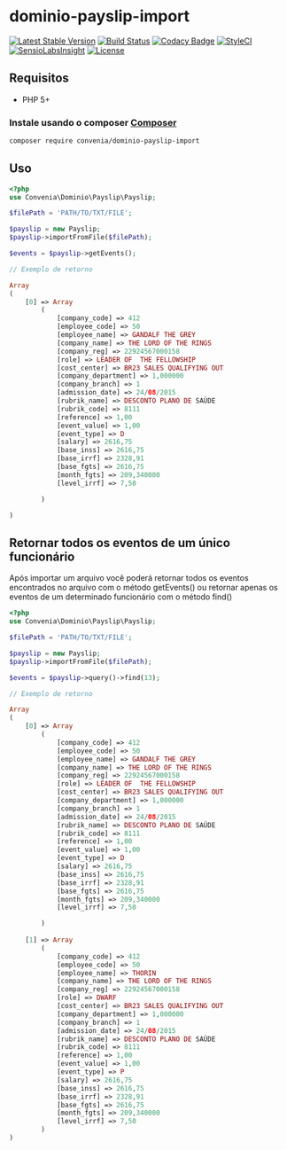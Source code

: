 # dominio-payslip-import

[![Latest Stable Version](https://poser.pugx.org/convenia/dominio-payslip-import/v/stable)](https://packagist.org/packages/convenia/dominio-payslip-import) [![Build Status](https://travis-ci.org/convenia/dominio-payslip-import.svg?branch=master)](https://travis-ci.org/convenia/dominio-payslip-import) [![Codacy Badge](https://api.codacy.com/project/badge/Grade/b9d51779126a42fea449632cff17984f)](https://www.codacy.com/app/Convenia/dominio-payslip-import) [![StyleCI](https://styleci.io/repos/67138972/shield)](https://styleci.io/repos/67138972) [![SensioLabsInsight](https://insight.sensiolabs.com/projects/8883eae0-743c-4334-92b2-40ff559defe0/mini.png)](https://insight.sensiolabs.com/projects/8883eae0-743c-4334-92b2-40ff559defe0) [![License](https://poser.pugx.org/convenia/dominio-payslip-import/license)](https://packagist.org/packages/convenia/dominio-payslip-import)

## Requisitos

* PHP 5+

### Instale usando o composer [Composer](http://getcomposer.org/)

```bash
composer require convenia/dominio-payslip-import
```

## Uso

```php
<?php 
use Convenia\Dominio\Payslip\Payslip;

$filePath = 'PATH/TO/TXT/FILE';

$payslip = new Payslip;
$payslip->importFromFile($filePath);

$events = $payslip->getEvents();

// Exemplo de retorno

Array
(
    [0] => Array
        (
            [company_code] => 412
            [employee_code] => 50
            [employee_name] => GANDALF THE GREY
            [company_name] => THE LORD OF THE RINGS
            [company_reg] => 22924567000158
            [role] => LEADER OF  THE FELLOWSHIP
            [cost_center] => BR23 SALES QUALIFYING OUT
            [company_department] => 1,000000
            [company_branch] => 1
            [admission_date] => 24/08/2015
            [rubrik_name] => DESCONTO PLANO DE SAÚDE
            [rubrik_code] => 8111
            [reference] => 1,00
            [event_value] => 1,00
            [event_type] => D
            [salary] => 2616,75
            [base_inss] => 2616,75
            [base_irrf] => 2328,91
            [base_fgts] => 2616,75
            [month_fgts] => 209,340000
            [level_irrf] => 7,50

        )

)
```

## Retornar todos os eventos de um único funcionário

Após importar um arquivo você poderá retornar todos os eventos encontrados no arquivo com o método getEvents() ou retornar apenas os eventos de um determinado funcionário com o método find()

```php
<?php 
use Convenia\Dominio\Payslip\Payslip;

$filePath = 'PATH/TO/TXT/FILE';

$payslip = new Payslip;
$payslip->importFromFile($filePath);

$events = $payslip->query()->find(13);

// Exemplo de retorno

Array
(
    [0] => Array
        (
            [company_code] => 412
            [employee_code] => 50
            [employee_name] => GANDALF THE GREY
            [company_name] => THE LORD OF THE RINGS
            [company_reg] => 22924567000158
            [role] => LEADER OF  THE FELLOWSHIP
            [cost_center] => BR23 SALES QUALIFYING OUT
            [company_department] => 1,000000
            [company_branch] => 1
            [admission_date] => 24/08/2015
            [rubrik_name] => DESCONTO PLANO DE SAÚDE
            [rubrik_code] => 8111
            [reference] => 1,00
            [event_value] => 1,00
            [event_type] => D
            [salary] => 2616,75
            [base_inss] => 2616,75
            [base_irrf] => 2328,91
            [base_fgts] => 2616,75
            [month_fgts] => 209,340000
            [level_irrf] => 7,50

        )
       
    [1] => Array
        (
            [company_code] => 412
            [employee_code] => 50
            [employee_name] => THORIN
            [company_name] => THE LORD OF THE RINGS
            [company_reg] => 22924567000158
            [role] => DWARF
            [cost_center] => BR23 SALES QUALIFYING OUT
            [company_department] => 1,000000
            [company_branch] => 1
            [admission_date] => 24/08/2015
            [rubrik_name] => DESCONTO PLANO DE SAÚDE
            [rubrik_code] => 8111
            [reference] => 1,00
            [event_value] => 1,00
            [event_type] => P
            [salary] => 2616,75
            [base_inss] => 2616,75
            [base_irrf] => 2328,91
            [base_fgts] => 2616,75
            [month_fgts] => 209,340000
            [level_irrf] => 7,50
        )
)
```
